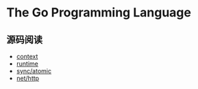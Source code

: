 # The Go Programming Language

## 源码阅读

* [context](./src/context)
* [runtime](./src/runtime/chan.go)
* [sync/atomic](./src/sync/atomic)
* [net/http](./src/net/http/server.go)